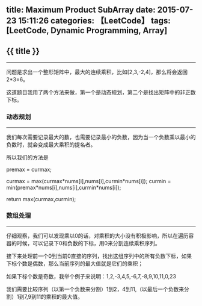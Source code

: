 title: Maximum Product SubArray
date: 2015-07-23 15:11:26
categories: 【LeetCode】
tags: [LeetCode, Dynamic Programming, Array]
---
## {{ title }} ##

---

问题是求出一个整形矩阵中，最大的连续乘积，比如[2,3,-2,4]，那么将会返回2*3=6。

这道题目我用了两个方法来做，第一个是动态规划，第二个是找出矩阵中的非正数下标。

### 动态规划 ###

---

我们每次需要记录最大的数，也需要记录最小的负数，因为当一个负数乘以最小的负数时，就会变成最大乘积的提名者。

所以我们的方法是

premax = curmax;

curmax = max(curmax\*nums[i],nums[i],curmin\*nums[i]);
curmin = min(premax\*nums[i],nums[i],curmin\*nums[i]);

return max(curmax,curmin);

### 数组处理 ###

---

仔细观察，我们可以发现乘以0的话，对乘积的大小没有积极影响，所以在遍历容器的时候，可以记录下0和负数的下标，用0来分割连续乘积序列。

接下来处理前一个0到当前0直接的序列，找出这组序列中的所有负数下标，如果下标个数是偶数，那么当前序列的最大值就是它们的乘积；

如果下标个数是奇数，我举个例子来说明：1,2,-3,4,5,-6,7,-8,9,10,11,0,23

我们需要比较序列（以第一个负数来分割）1到2，4到11,（以最后一个负数来分割）1到7,9到11的乘积的最大值。 
